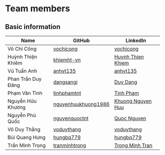 # Team members

## Basic information

| Name               | GitHub                                                       | LinkedIn                       |
| ------------------ | --------------------------------------------                 | ------------------------------ |
| Võ Chí Công        | [vochicong](https://github.com/vochicong)                    | [vochicong](https://www.linkedin.com/in/vochicong/) |
| Huỳnh Thiện Khiêm  | [khiemht-vn](https://github.com/khiemht-vn)                  | [Huynh Thien Khiem](https://www.linkedin.com/in/khiêm-huỳnh-thiện-4ba64334/) |
| Vũ Tuấn Anh        | [anhvt135](https://github.com/anhvt135)                      | [anhvt135](https://www.linkedin.com/in/anhvt135/) |
| Phan Trần Duy Đăng | [dangsangi](https://github.com/dangsangi)                    | [Duy Dang](https://www.linkedin.com/in/duy-dang-b9b317108) |
| Phạm Văn Tình      | [tinhphamtnt](https://github.com/tinhphamtnt)                | [Tinh Pham](https://www.linkedin.com/in/tinh-pham-b63058143) |
| Nguyễn Hữu Khương  | [nguyenhuukhuong1986](https://github.com/nguyenhuukhuong1986)| [Khuong Nguyen Huu](https://www.linkedin.com/in/khuong-nguyen-huu-36767662) |
| Nguyễn Phú Quốc    | [nguyenquoctnt](https://github.com/nguyenquoctnt)            | [Quoc Nguyen](https://www.linkedin.com/in/quoc-nguyen-939a38106/) |
| Võ Duy Thắng 	     | [voduythang](https://github.com/voduythang)                  | [voduythang](https://www.linkedin.com/in/voduythang/) |
| Bùi Quang Hưng     | [hungbq779](https://github.com/hungbq779)                    | [hungbq779](https://www.linkedin.com/in/hungbq779/) |
| Trần Minh Trọng    | [tranminhtrong](https://github.com/tranminhtrong)            | [Trong Minh Tran](https://www.linkedin.com/in/trong-minh-tran-18580a124/) |
